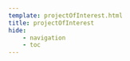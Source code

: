 ```yaml
---
template: projectOfInterest.html
title: projectOfInterest
hide: 
    - navigation
    - toc
---
```

